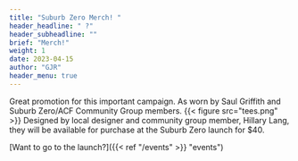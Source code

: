 ```yaml
---
title: "Suburb Zero Merch! "
header_headline: " ?"
header_subheadline: ""
brief: "Merch!"
weight: 1 
date: 2023-04-15
author: "GJR"
header_menu: true
---  
```

  Great promotion for this important campaign. As worn by Saul Griffith and Suburb Zero/ACF Community Group members. 
  {{< figure src="tees.png"   >}}
  Designed by local designer and community group member, Hillary Lang, they will be available for purchase at the Suburb Zero launch for $40. 
  
  [Want to go to the launch?]({{< ref "/events" >}} "events")
